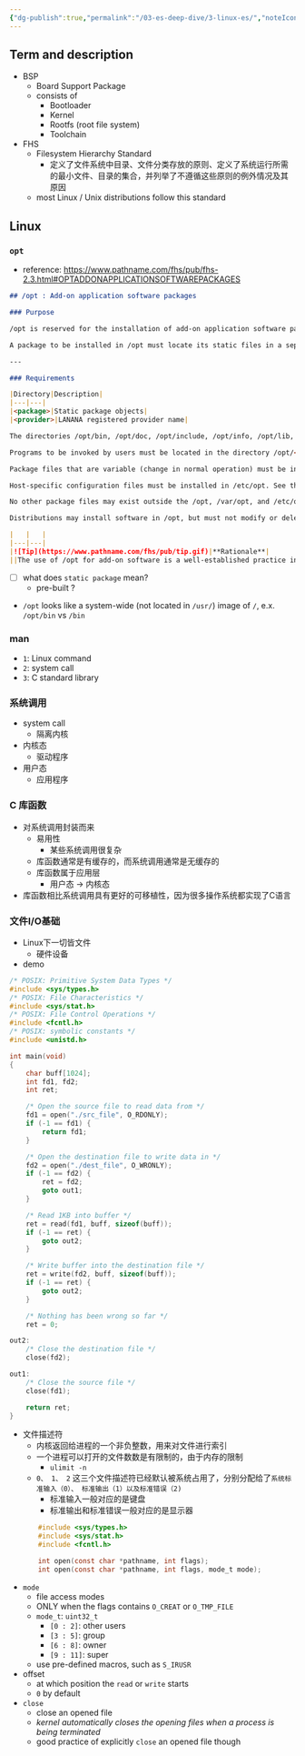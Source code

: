 ```yaml
---
{"dg-publish":true,"permalink":"/03-es-deep-dive/3-linux-es/","noteIcon":"","created":"2024-05-25T20:16:37.371+02:00","updated":"2024-05-25T23:08:28.042+02:00"}
---
```


## Term and description
- BSP
	- Board Support Package
	- consists of
		- Bootloader
		- Kernel
		- Rootfs (root file system)
		- Toolchain
- FHS
	- Filesystem Hierarchy Standard
		- 定义了文件系统中目录、文件分类存放的原则、定义了系统运行所需的最小文件、目录的集合，并列举了不遵循这些原则的例外情况及其原因
	- most Linux / Unix distributions follow this standard


## Linux
### `opt`
- reference: https://www.pathname.com/fhs/pub/fhs-2.3.html#OPTADDONAPPLICATIONSOFTWAREPACKAGES
```Markdown
## /opt : Add-on application software packages

### Purpose

/opt is reserved for the installation of add-on application software packages.

A package to be installed in /opt must locate its static files in a separate /opt/<package> or /opt/<provider> directory tree, where <package> is a name that describes the software package and <provider> is the provider's LANANA registered name.

---

### Requirements

|Directory|Description|
|---|---|
|<package>|Static package objects|
|<provider>|LANANA registered provider name|

The directories /opt/bin, /opt/doc, /opt/include, /opt/info, /opt/lib, and /opt/man are reserved for local system administrator use. Packages may provide "front-end" files intended to be placed in (by linking or copying) these reserved directories by the local system administrator, but must function normally in the absence of these reserved directories.

Programs to be invoked by users must be located in the directory /opt/<package>/bin or under the /opt/<provider> hierarchy. If the package includes UNIX manual pages, they must be located in /opt/<package>/share/man or under the /opt/<provider> hierarchy, and the same substructure as /usr/share/man must be used.

Package files that are variable (change in normal operation) must be installed in /var/opt. See the section on /var/opt for more information.

Host-specific configuration files must be installed in /etc/opt. See the section on /etc for more information.

No other package files may exist outside the /opt, /var/opt, and /etc/opt hierarchies except for those package files that must reside in specific locations within the filesystem tree in order to function properly. For example, device lock files must be placed in /var/lock and devices must be located in /dev.

Distributions may install software in /opt, but must not modify or delete software installed by the local system administrator without the assent of the local system administrator.

|   |   |
|---|---|
|![Tip](https://www.pathname.com/fhs/pub/tip.gif)|**Rationale**|
||The use of /opt for add-on software is a well-established practice in the UNIX community. The System V Application Binary Interface [AT&T 1990], based on the System V Interface Definition (Third Edition), provides for an /opt structure very similar to the one defined here.<br><br>The Intel Binary Compatibility Standard v. 2 (iBCS2) also provides a similar structure for /opt.<br><br>Generally, all data required to support a package on a system must be present within /opt/<package>, including files intended to be copied into /etc/opt/<package> and /var/opt/<package> as well as reserved directories in /opt.<br><br>The minor restrictions on distributions using /opt are necessary because conflicts are possible between distribution-installed and locally-installed software, especially in the case of fixed pathnames found in some binary software.<br><br>The structure of the directories below /opt/<provider> is left up to the packager of the software, though it is recommended that packages are installed in /opt/<provider>/<package> and follow a similar structure to the guidelines for /opt/package. A valid reason for diverging from this structure is for support packages which may have files installed in /opt/<provider>/lib or /opt/<provider>/bin.|
```
- [ ] what does `static package` mean? 
	- pre-built ?
- `/opt` looks like a system-wide (not located in `/usr/`) image of `/`, e.x. `/opt/bin` vs `/bin`

### man
- `1`: Linux command
- `2`: system call
- `3`: C standard library

### 系统调用
- system call
	- 隔离内核
- 内核态
	- 驱动程序
- 用户态
	- 应用程序

### C 库函数
- 对系统调用封装而来
	- 易用性
		- 某些系统调用很复杂
	- 库函数通常是有缓存的，而系统调用通常是无缓存的
	- 库函数属于应用层
		- 用户态 -> 内核态
- 库函数相比系统调用具有更好的可移植性，因为很多操作系统都实现了C语言

### 文件I/O基础
- Linux下一切皆文件
	- 硬件设备
- demo
```c
/* POSIX: Primitive System Data Types */
#include <sys/types.h>
/* POSIX: File Characteristics */
#include <sys/stat.h>
/* POSIX: File Control Operations */
#include <fcntl.h>
/* POSIX: symbolic constants */
#include <unistd.h>

int main(void)
{
    char buff[1024];
    int fd1, fd2;
    int ret;

    /* Open the source file to read data from */
    fd1 = open("./src_file", O_RDONLY);
    if (-1 == fd1) {
        return fd1;
    }

    /* Open the destination file to write data in */
    fd2 = open("./dest_file", O_WRONLY);
    if (-1 == fd2) {
        ret = fd2;
        goto out1;
    }

    /* Read 1KB into buffer */
    ret = read(fd1, buff, sizeof(buff));
    if (-1 == ret) {
        goto out2;
    }

    /* Write buffer into the destination file */
    ret = write(fd2, buff, sizeof(buff));
    if (-1 == ret) {
        goto out2;
    }

    /* Nothing has been wrong so far */
    ret = 0;

out2:
    /* Close the destination file */
    close(fd2);

out1:
    /* Close the source file */
    close(fd1);

    return ret;
}
```
- 文件描述符
	- 内核返回给进程的一个非负整数，用来对文件进行索引
	- 一个进程可以打开的文件数数是有限制的，由于内存的限制
		- `ulimit -n`
	- `0、 1、 2` 这三个文件描述符已经默认被系统占用了，分别分配给了`系统标准输入（0）、 标准输出（1）以及标准错误（2)`
		- 标准输入一般对应的是键盘
		- 标准输出和标准错误一般对应的是显示器
```c
       #include <sys/types.h>
       #include <sys/stat.h>
       #include <fcntl.h>

       int open(const char *pathname, int flags);
       int open(const char *pathname, int flags, mode_t mode);
```
- `mode`
	- file access modes
	- ONLY when the flags contains `O_CREAT` or `O_TMP_FILE`
	- `mode_t`: `uint32_t`
		- `[0 : 2]`: other users
		- `[3 : 5]`: group
		- `[6 : 8]`: owner
		- `[9 : 11]`: super
	- use pre-defined macros, such as `S_IRUSR`
- offset
	- at which position the `read` or `write` starts
	- `0` by default
- `close`
	- close an opened file
	- *kernel automatically closes the opening files when a process is being terminated*
	- good practice of explicitly `close` an opened file though